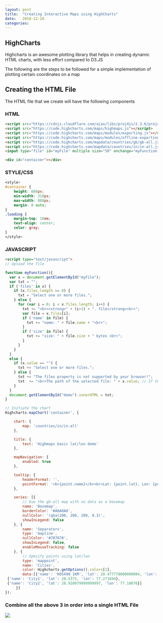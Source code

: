 ```yaml
---
layout: post
title:  "Creating Interactive Maps using HighCharts"
date:   2018-12-28 
categories: 
---
```


## HighCharts
Highcharts is an awesome plotting library that helps in creating dynamic HTML charts, with less effort compared to D3.JS

The following are the steps to be followed for a simple implementation of plotting certain coordinates on a map

## Creating the HTML File
The HTML file that we create will have the following components

### HTML 
``` html
<script src="https://cdnjs.cloudflare.com/ajax/libs/proj4js/2.3.6/proj4.js"></script>
<script src="https://code.highcharts.com/maps/highmaps.js"></script>
<script src="https://code.highcharts.com/maps/modules/exporting.js"></script>
<script src="https://code.highcharts.com/maps/modules/offline-exporting.js"></script>
<script src="https://code.highcharts.com/mapdata/countries/gb/gb-all.js"></script>
<script src="https://code.highcharts.com/mapdata/countries/in/in-all.js"></script>
<input type="file" id="myFile" multiple size="50" onchange="myFunction()">

<div id="container"></div>
```

### STYLE/CSS
``` css
<style>
#container {
    height: 680px;
    min-width: 310px;
    max-width: 800px;
    margin: 0 auto;
}
.loading {
    margin-top: 10em;
    text-align: center;
    color: gray;
}
</style>
```

### JAVASCRIPT
``` html
<script type="text/javascript">
// Upload the file

function myFunction(){
  var x = document.getElementById("myFile");
  var txt = "";
  if ('files' in x) {
    if (x.files.length == 0) {
      txt = "Select one or more files.";
    } else {
      for (var i = 0; i < x.files.length; i++) {
        txt += "<br><strong>" + (i+1) + ". file</strong><br>";
        var file = x.files[i];
        if ('name' in file) {
          txt += "name: " + file.name + "<br>";
        }
        if ('size' in file) {
          txt += "size: " + file.size + " bytes <br>";
        }
      }
    }
  } 
  else {
    if (x.value == "") {
      txt += "Select one or more files.";
    } else {
      txt += "The files property is not supported by your browser!";
      txt  += "<br>The path of the selected file: " + x.value; // If the browser does not support the files property, it will return the path of the selected file instead. 
    }
  }
  document.getElementById("demo").innerHTML = txt;
}

// Initiate the chart
Highcharts.mapChart('container', {

    chart: {
        map: 'countries/in/in-all'
    },

    title: {
        text: 'Highmaps basic lat/lon demo'
    },

    mapNavigation: {
        enabled: true
    },

    tooltip: {
        headerFormat: '',
        pointFormat: '<b>{point.name}</b><br>Lat: {point.lat}, Lon: {point.lon}'
    },

    series: [{
        // Use the gb-all map with no data as a basemap
        name: 'Basemap',
        borderColor: '#A0A0A0',
        nullColor: 'rgba(200, 200, 200, 0.3)',
        showInLegend: false
    }, {
        name: 'Separators',
        type: 'mapline',
        nullColor: '#707070',
        showInLegend: false,
        enableMouseTracking: false
    }, {
        // Specify points using lat/lon
        type: 'mappoint',
        name: 'Cities',
        color: Highcharts.getOptions().colors[1],
		data:[{'name': 'KO5490_1KM', 'lat': 28.477778000000004, 'lon': 77.129722},
 {'name': 'City1', 'lat': 28.5375, 'lon': 77.271694},
 {'name': 'City2', 'lat': 28.910079999999997, 'lon': 77.10876}]
     }]
});
```

### Combine all the above 3 in order into a single HTML File

<img src="https://raw.githubusercontent.com/anantguptadbl/anantguptadbl.github.io/master/images/DynamicHighCharts.png" style="float: left; margin-right: 10px;" />

